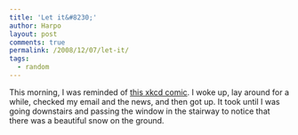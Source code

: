 ```yaml
---
title: 'Let it&#8230;'
author: Harpo
layout: post
comments: true
permalink: /2008/12/07/let-it/
tags:
  - random
---
```

This morning, I was reminded of <a href="http://xkcd.com/490/" target="_blank">this xkcd comic</a>. I woke up, lay around for a while, checked my email and the news, and then got up. It took until I was going downstairs and passing the window in the stairway to notice that there was a beautiful snow on the ground.